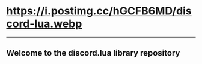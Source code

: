 # https://i.postimg.cc/hGCFB6MD/discord-lua.webp
---------------------------------------------
## Welcome to the discord.lua library repository
